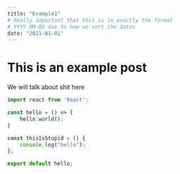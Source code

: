 ```yaml
---
title: "Example1"
# Really important that this is in exactly the format 
# YYYY-MM-DD due to how we sort the dates
date: "2021-01-01"
---
```


# This is an example post

We will talk about shit here

```javascript
import react from 'React';

const hello = () => {
    hello.world();
}

const thisIsStupid = () {
    console.log("hello");
};

export default hello;
```
